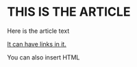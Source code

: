# THIS IS THE ARTICLE

Here is the article text

[It can have links in it.](http://seattletimes.com)

<aside class="image">
  You can also insert HTML
</aside>